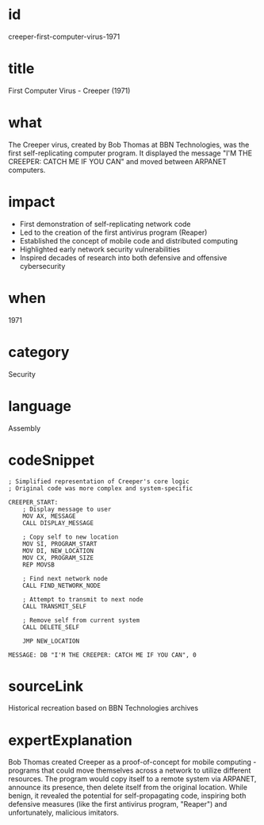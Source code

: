 # id
creeper-first-computer-virus-1971

# title
First Computer Virus - Creeper (1971)

# what
The Creeper virus, created by Bob Thomas at BBN Technologies, was the first self-replicating computer program. It displayed the message "I'M THE CREEPER: CATCH ME IF YOU CAN" and moved between ARPANET computers.

# impact
- First demonstration of self-replicating network code
- Led to the creation of the first antivirus program (Reaper)
- Established the concept of mobile code and distributed computing
- Highlighted early network security vulnerabilities
- Inspired decades of research into both defensive and offensive cybersecurity

# when
1971

# category
Security

# language
Assembly

# codeSnippet
```assembly
; Simplified representation of Creeper's core logic
; Original code was more complex and system-specific

CREEPER_START:
    ; Display message to user
    MOV AX, MESSAGE
    CALL DISPLAY_MESSAGE
    
    ; Copy self to new location
    MOV SI, PROGRAM_START
    MOV DI, NEW_LOCATION
    MOV CX, PROGRAM_SIZE
    REP MOVSB
    
    ; Find next network node
    CALL FIND_NETWORK_NODE
    
    ; Attempt to transmit to next node
    CALL TRANSMIT_SELF
    
    ; Remove self from current system
    CALL DELETE_SELF
    
    JMP NEW_LOCATION

MESSAGE: DB "I'M THE CREEPER: CATCH ME IF YOU CAN", 0
```

# sourceLink
Historical recreation based on BBN Technologies archives

# expertExplanation
Bob Thomas created Creeper as a proof-of-concept for mobile computing - programs that could move themselves across a network to utilize different resources. The program would copy itself to a remote system via ARPANET, announce its presence, then delete itself from the original location. While benign, it revealed the potential for self-propagating code, inspiring both defensive measures (like the first antivirus program, "Reaper") and unfortunately, malicious imitators.